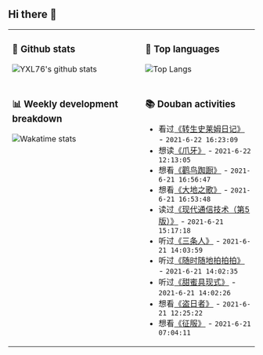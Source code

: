 ## Hi there 👋

<table>
<tr>
<td valign="top" width="54%">

### 🔭 Github stats

![YXL76's github stats](https://github-readme-stats.yxl76.vercel.app/api?username=YXL76&count_private=true&show_icons=true&include_all_commits=true&theme=prussian&line_height=28&disable_animations=true)

</td>

<td valign="top" width="46%">

### 🌱 Top languages

![Top Langs](https://github-readme-stats.yxl76.vercel.app/api/top-langs/?username=YXL76&layout=compact&theme=prussian&langs_count=8&hide=HTML,CSS,SCSS)

</td>
</tr>
<tr>
<td valign="top" width="54%">

### 📊 Weekly development breakdown

![Wakatime stats](https://github-readme-stats.yxl76.vercel.app/api/wakatime?username=YXL76&layout=compact&theme=prussian)


</td>
<td valign="top" width="46%">

### 📚 Douban activities

- 看过[《转生史莱姆日记》](http://movie.douban.com/subject/35006625/) - `2021-6-22 16:23:09`
- 想读[《爪牙》](https://book.douban.com/subject/35382217/) - `2021-6-22 12:13:05`
- 想看[《鹳鸟踟蹰》](http://movie.douban.com/subject/1302789/) - `2021-6-21 16:56:47`
- 想看[《大地之歌》](http://movie.douban.com/subject/1306019/) - `2021-6-21 16:53:48`
- 读过[《现代通信技术（第5版）》](https://book.douban.com/subject/35077714/) - `2021-6-21 15:17:18`
- 听过[《三条人》](https://music.douban.com/subject/35479349/) - `2021-6-21 14:03:59`
- 听过[《随时随地拍拍拍》](https://music.douban.com/subject/26485216/) - `2021-6-21 14:02:35`
- 听过[《甜蜜具现式》](https://music.douban.com/subject/26730785/) - `2021-6-21 14:02:26`
- 想看[《盗日者》](http://movie.douban.com/subject/1300578/) - `2021-6-21 12:25:22`
- 想看[《征服》](http://movie.douban.com/subject/1917796/) - `2021-6-21 07:04:11`

</td>
</tr>
</table>

<!--
**YXL76/YXL76** is a ✨ _special_ ✨ repository because its `README.md` (this file) appears on your GitHub profile.

Here are some ideas to get you started:

- 🔭 I’m currently working on ...
- 🌱 I’m currently learning ...
- 👯 I’m looking to collaborate on ...
- 🤔 I’m looking for help with ...
- 💬 Ask me about ...
- 📫 How to reach me: ...
- 😄 Pronouns: ...
- ⚡ Fun fact: ...
-->
